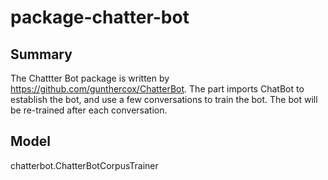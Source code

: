 # package-chatter-bot
## Summary
The Chattter Bot package is written by https://github.com/gunthercox/ChatterBot. The part imports ChatBot to establish the bot, and use a few conversations to train the bot. The bot will be re-trained after each conversation. 
## Model
chatterbot.ChatterBotCorpusTrainer
